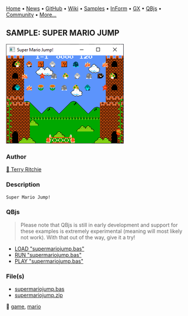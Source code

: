 [Home](https://qb64.com) • [News](../../news.md) • [GitHub](https://github.com/QB64Official/qb64) • [Wiki](https://github.com/QB64Official/qb64/wiki) • [Samples](../../samples.md) • [InForm](../../inform.md) • [GX](../../gx.md) • [QBjs](../../qbjs.md) • [Community](../../community.md) • [More...](../../more.md)

## SAMPLE: SUPER MARIO JUMP

![screenshot.png](img/screenshot.png)

### Author

[🐝 Terry Ritchie](../terry-ritchie.md) 

### Description

```text
Super Mario Jump!
```

### QBjs

> Please note that QBjs is still in early development and support for these examples is extremely experimental (meaning will most likely not work). With that out of the way, give it a try!

* [LOAD "supermariojump.bas"](https://v6p9d9t4.ssl.hwcdn.net/html/5963335/index.html?src=https://qb64.com/samples/super-mario-jump/src/supermariojump.bas)
* [RUN "supermariojump.bas"](https://v6p9d9t4.ssl.hwcdn.net/html/5963335/index.html?mode=auto&src=https://qb64.com/samples/super-mario-jump/src/supermariojump.bas)
* [PLAY "supermariojump.bas"](https://v6p9d9t4.ssl.hwcdn.net/html/5963335/index.html?mode=play&src=https://qb64.com/samples/super-mario-jump/src/supermariojump.bas)

### File(s)

* [supermariojump.bas](src/supermariojump.bas)
* [supermariojump.zip](src/supermariojump.zip)

🔗 [game](../game.md), [mario](../mario.md)
